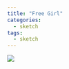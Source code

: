 ```yaml
---
title: "Free Girl"
categories:
  - sketch
tags:
  - sketch
---
```



<img src="{{site.baseurl}}/assets/art/sketch/free-girl.png">
